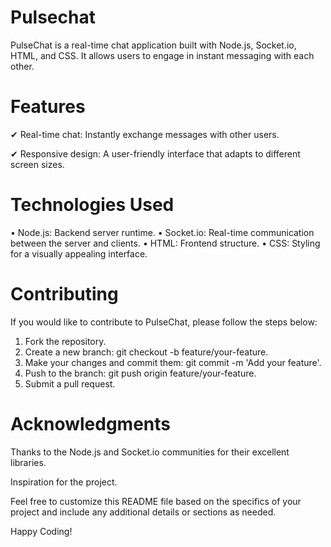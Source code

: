 # Pulsechat

PulseChat is a real-time chat application built with Node.js, Socket.io, HTML, and CSS. It allows users to engage in instant messaging with each other.


# Features

✔ Real-time chat: Instantly exchange messages with other users.

✔ Responsive design: A user-friendly interface that adapts to different screen sizes.


# Technologies Used

• Node.js: Backend server runtime.
• Socket.io: Real-time communication between the server and clients.
• HTML: Frontend structure.
• CSS: Styling for a visually appealing interface.

# Contributing

If you would like to contribute to PulseChat, please follow the steps below:

1. Fork the repository.
2. Create a new branch: git checkout -b feature/your-feature.
3. Make your changes and commit them: git commit -m 'Add your feature'.
4. Push to the branch: git push origin feature/your-feature.
5. Submit a pull request.


# Acknowledgments

Thanks to the Node.js and Socket.io communities for their excellent libraries.

Inspiration for the project.

Feel free to customize this README file based on the specifics of your project and include any additional details or sections as needed.

Happy Coding!


